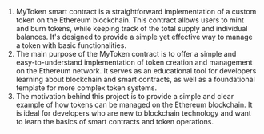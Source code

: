 1. MyToken smart contract is a straightforward implementation of a custom token on the Ethereum blockchain. This contract allows users to mint and burn tokens, while keeping track of the total supply and individual balances. It's designed to provide a simple yet effective way to manage a token with basic functionalities.
2. The main purpose of the MyToken contract is to offer a simple and easy-to-understand implementation of token creation and management on the Ethereum network. It serves as an educational tool for developers learning about blockchain and smart contracts, as well as a foundational template for more complex token systems.
3. The motivation behind this project is to provide a simple and clear example of how tokens can be managed on the Ethereum blockchain. It is ideal for developers who are new to blockchain technology and want to learn the basics of smart contracts and token operations.

